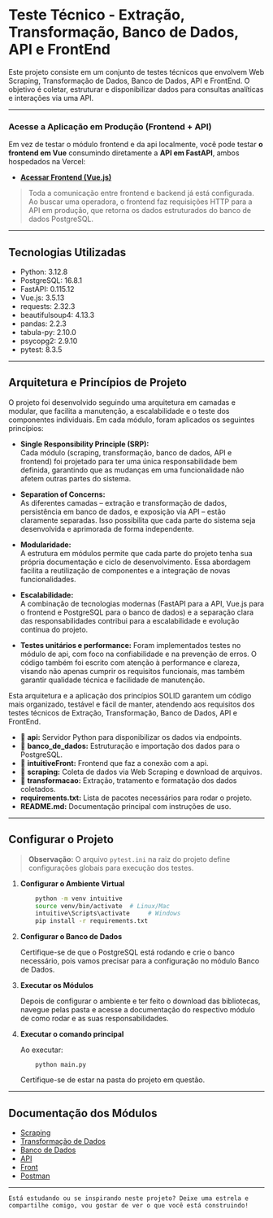 # Teste Técnico - Extração, Transformação, Banco de Dados, API e FrontEnd

Este projeto consiste em um conjunto de testes técnicos que envolvem Web Scraping, Transformação de Dados, Banco de Dados, API e FrontEnd. O objetivo é coletar, estruturar e disponibilizar dados para consultas analíticas e interações via uma API.

---

### Acesse a Aplicação em Produção (Frontend + API)

Em vez de testar o módulo frontend e da api localmente, você pode testar **o frontend em Vue** consumindo diretamente a **API em FastAPI**, ambos hospedados na Vercel:

- **[Acessar Frontend (Vue.js)](https://intuitive-vitor.vercel.app/)**  

> Toda a comunicação entre frontend e backend já está configurada. Ao buscar uma operadora, o frontend faz requisições HTTP para a API em produção, que retorna os dados estruturados do banco de dados PostgreSQL.

---

## Tecnologias Utilizadas

- Python: 3.12.8
- PostgreSQL: 16.8.1
- FastAPI: 0.115.12
- Vue.js: 3.5.13
- requests: 2.32.3
- beautifulsoup4: 4.13.3
- pandas: 2.2.3
- tabula-py: 2.10.0
- psycopg2: 2.9.10
- pytest: 8.3.5

---

## Arquitetura e Princípios de Projeto

O projeto foi desenvolvido seguindo uma arquitetura em camadas e modular, que facilita a manutenção, a escalabilidade e o teste dos componentes individuais. Em cada módulo, foram aplicados os seguintes princípios:

- **Single Responsibility Principle (SRP):**  
  Cada módulo (scraping, transformação, banco de dados, API e frontend) foi projetado para ter uma única responsabilidade bem definida, garantindo que as mudanças em uma funcionalidade não afetem outras partes do sistema.

- **Separation of Concerns:**  
  As diferentes camadas – extração e transformação de dados, persistência em banco de dados, e exposição via API – estão claramente separadas. Isso possibilita que cada parte do sistema seja desenvolvida e aprimorada de forma independente.

- **Modularidade:**  
  A estrutura em módulos permite que cada parte do projeto tenha sua própria documentação e ciclo de desenvolvimento. Essa abordagem facilita a reutilização de componentes e a integração de novas funcionalidades.

- **Escalabilidade:**  
  A combinação de tecnologias modernas (FastAPI para a API, Vue.js para o frontend e PostgreSQL para o banco de dados) e a separação clara das responsabilidades contribui para a escalabilidade e evolução contínua do projeto.

- **Testes unitários e performance:** Foram implementados testes no módulo de api, com foco na confiabilidade e na prevenção de erros. O código também foi escrito com atenção à performance e clareza, visando não apenas cumprir os requisitos funcionais, mas também garantir qualidade técnica e facilidade de manutenção.

Esta arquitetura e a aplicação dos princípios SOLID garantem um código mais organizado, testável e fácil de manter, atendendo aos requisitos dos testes técnicos de Extração, Transformação, Banco de Dados, API e FrontEnd.

- 📂 **api:** Servidor Python para disponibilizar os dados via endpoints.
- 📂 **banco_de_dados:** Estruturação e importação dos dados para o PostgreSQL.
- 📂 **intuitiveFront:** Frontend que faz a conexão com a api.
- 📂 **scraping:** Coleta de dados via Web Scraping e download de arquivos.
- 📂 **transformacao:** Extração, tratamento e formatação dos dados coletados.
- **requirements.txt:** Lista de pacotes necessários para rodar o projeto.
- **README.md:** Documentação principal com instruções de uso.

---

## Configurar o Projeto

> **Observação:** O arquivo `pytest.ini` na raiz do projeto define configurações globais para execução dos testes.

1. **Configurar o Ambiente Virtual**

    ```bash
        python -m venv intuitive
        source venv/bin/activate  # Linux/Mac
        intuitive\Scripts\activate     # Windows
        pip install -r requirements.txt
    ```

2. **Configurar o Banco de Dados**

    Certifique-se de que o PostgreSQL está rodando e crie o banco necessário, pois vamos precisar para a configuração no módulo Banco de Dados.

3. **Executar os Módulos**

    Depois de configurar o ambiente e ter feito o download das bibliotecas, navegue pelas pasta e acesse a documentação do respectivo módulo de como rodar e as suas responsabilidades.

4. **Executar o comando principal**

    Ao executar:

    ```
        python main.py
    ```
    Certifique-se de estar na pasta do projeto em questão.

---

## Documentação dos Módulos

- [Scraping](scraping/README.md)
- [Transformação de Dados](transformacao/README.md)
- [Banco de Dados](banco_de_dados/README.md)
- [API](api/README.md)
- [Front](intuitiveFront/README.md)
- [Postman](api/postman/README.md)

---

`
     Está estudando ou se inspirando neste projeto? Deixe uma estrela e compartilhe comigo, vou gostar de ver o que você está construindo!
`

